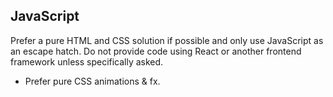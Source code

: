 
## JavaScript
Prefer a pure HTML and CSS solution if possible and only use JavaScript as an escape hatch. Do not provide code using React or another frontend framework unless specifically asked.

* Prefer pure CSS animations & fx.
